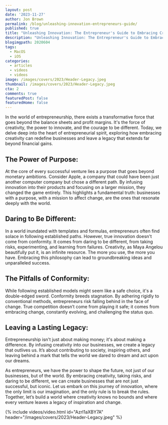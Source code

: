 ```yaml
---
layout: post
date: '2023-11-27'
author: Jon Brown
permalink: /blog/unleashing-innovation-entrepreneurs-guide/
published: true
title: "Unleashing Innovation: The Entrepreneur's Guide to Embracing Creativity and Leaving a Legacy"
description: "Unleashing Innovation: The Entrepreneur's Guide to Embracing Creativity and Leaving a Legacy"
blogimgpath: 2020604
tags:
  - MacOS
  - iOS
categories:
  - articles
  - videos
  - videos
image: /images/covers/2023/Header-Legacy.jpeg
thumbnail: /images/covers/2023/Header-Legacy.jpeg
cta: 2
comments: true
featuredPost: false
featuredHome: false
---
```

In the world of entrepreneurship, there exists a transformative force that goes beyond the balance sheets and profit margins. It's the force of creativity, the power to innovate, and the courage to be different. Today, we delve deep into the heart of entrepreneurial spirit, exploring how embracing creativity can redefine businesses and leave a legacy that extends far beyond financial gains.

## The Power of Purpose:
At the core of every successful venture lies a purpose that goes beyond monetary ambitions. Consider Apple, a company that could have been just another computer company but chose a different path. By infusing innovation into their products and focusing on a larger mission, they changed the game entirely. This highlights a fundamental truth: businesses with a purpose, with a mission to affect change, are the ones that resonate deeply with the world.

## Daring to Be Different:
In a world inundated with templates and formulas, entrepreneurs often find solace in following established paths. However, true innovation doesn't come from conformity. It comes from daring to be different, from taking risks, experimenting, and learning from failures. Creativity, as Maya Angelou beautifully put it, is an infinite resource. The more you use, the more you have. Embracing this philosophy can lead to groundbreaking ideas and unparalleled success.

## The Pitfalls of Conformity:
While following established models might seem like a safe choice, it's a double-edged sword. Conformity breeds stagnation. By adhering rigidly to conventional methods, entrepreneurs risk falling behind in the face of change. True competition doesn’t come from playing it safe; it comes from embracing change, constantly evolving, and challenging the status quo.

## Leaving a Lasting Legacy:
Entrepreneurship isn't just about making money; it's about making a difference. By infusing creativity into our businesses, we create a legacy that outlives us. It’s about contributing to society, inspiring others, and leaving behind a mark that tells the world we dared to dream and act upon our dreams.

As entrepreneurs, we have the power to shape the future, not just of our businesses, but of the world. By embracing creativity, taking risks, and daring to be different, we can create businesses that are not just successful, but iconic. Let us embark on this journey of innovation, where the only limit is our imagination, and the only rule is to break the rules. Together, let’s build a world where creativity knows no bounds and where every venture leaves a legacy of inspiration and change.

{% include videos/video.html id="Azrl1aXBY7A" header="/images/covers/2023/Header-Legacy.jpeg" %}
